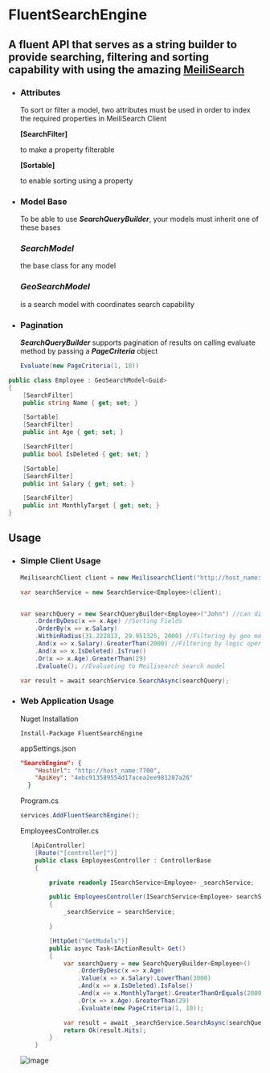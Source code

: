 # FluentSearchEngine

## A fluent API that serves as a string builder to provide searching, filtering and sorting capability with using the amazing [MeiliSearch]((https://github.com/meilisearch/meilisearch))

- ### Attributes

  To sort or filter a model, two attributes must be used in order to index the required properties in MeiliSearch Client

  **[SearchFilter]** 

  to make a property filterable

  

  **[Sortable]** 

  to enable sorting using a property

- ### Model Base

  To be able to use ***SearchQueryBuilder***, your models must inherit one of these bases 

  ### ***SearchModel<TKey>*** 

  the base class for any model 

  

  ### ***GeoSearchModel<TKey>*** 

  is a search model with coordinates search capability

- ### Pagination

  ***SearchQueryBuilder*** supports pagination of results on calling evaluate method by passing a ***PageCriteria*** object

  ```C#
  Evaluate(new PageCriteria(1, 10))
  ```



```C#
public class Employee : GeoSearchModel<Guid>
{	
    [SearchFilter]
    public string Name { get; set; }    

    [Sortable]
    [SearchFilter]
    public int Age { get; set; }

    [SearchFilter]
    public bool IsDeleted { get; set; }

    [Sortable]
    [SearchFilter]
    public int Salary { get; set; }

    [SearchFilter]
    public int MonthlyTarget { get; set; }
}

```



## Usage

- ### Simple  Client Usage

  ```c#
  MeilisearchClient client = new MeilisearchClient("http://host_name:7700", "4ebc913589554d17acea2ee981287a26");
  
  var searchService = new SearchService<Employee>(client);
  
  
  var searchQuery = new SearchQueryBuilder<Employee>("John") //can discard the search term
      .OrderByDesc(x => x.Age) //Sorting Fields
      .OrderBy(x => x.Salary)
      .WithinRadius(31.222813, 29.951325, 2000) //Filtering by geo models
      .And(x => x.Salary).GreaterThan(2000) //Filtering by logic operators
      .And(x => x.IsDeleted).IsTrue()
      .Or(x => x.Age).GreaterThan(29)
      .Evaluate(); //Evaluating to Meilisearch search model
  
  var result = await searchService.SearchAsync(searchQuery);
  ```

- ### Web  Application Usage

  Nuget Installation

  ```
  Install-Package FluentSearchEngine
  ```

  appSettings.json

  ```json
  "SearchEngine": {
      "HostUrl": "http://host_name:7700",
      "ApiKey": "4ebc913589554d17acea2ee981287a26"
    }
  ```

  Program.cs

  ```c#
  services.AddFluentSearchEngine();
  ```

  EmployeesController.cs

  ```c#
     [ApiController]
      [Route("[controller]")]
      public class EmployeesController : ControllerBase
      {
  
          private readonly ISearchService<Employee> _searchService;
  
          public EmployeesController(ISearchService<Employee> searchService)
          {
              _searchService = searchService;
  
          }
  
          [HttpGet("GetModels")]
          public async Task<IActionResult> Get()
          {
              var searchQuery = new SearchQueryBuilder<Employee>()
                  .OrderByDesc(x => x.Age)
                  .Value(x => x.Salary).LowerThan(3000)
                  .And(x => x.IsDeleted).IsFalse()
                  .And(x => x.MonthlyTarget).GreaterThanOrEquals(20000)
                  .Or(x => x.Age).GreaterThan(29)
                  .Evaluate(new PageCriteria(1, 10));
  
              var result = await _searchService.SearchAsync(searchQuery);
              return Ok(result.Hits);
          }
      }
  ```
  
  ![image](https://user-images.githubusercontent.com/36865821/201401382-da52a451-228d-407b-aa44-1f27e76308ed.png)


  

